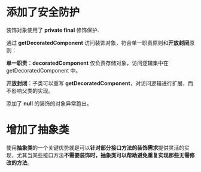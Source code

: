 # 添加了安全防护

装饰对象使用了 **private final** 修饰保护.

通过 **getDecoratedComponent** 访问装饰对象，符合单一职责原则和**开放封闭**原则：

**单一职责**：**decoratedComponent** 仅负责存储对象，访问逻辑集中在 getDecoratedComponent 中。

**开放封闭**：子类可以重写 **getDecoratedComponent**，对访问逻辑进行扩展，而不影响父类的实现。

添加了 **null** 的装饰的对象异常跑出。

# 增加了抽象类

使用**抽象类**的一个关键优势就是可以**针对部分接口方法的装饰需求**提供灵活的实现，尤其当某些接口方法**不需要装饰时，抽象类可以帮助避免重复实现那些无需修改的方法**。